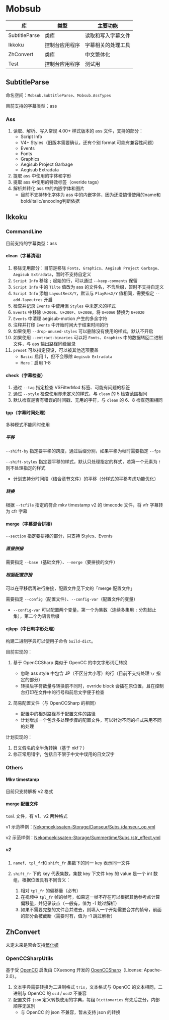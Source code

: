 # Mobsub

库 | 类型 | 主要功能
--- | --- | ---
SubtitleParse | 类库 | 读取和写入字幕文件
Ikkoku | 控制台应用程序 | 字幕相关的处理工具
ZhConvert | 类库 | 中文繁体化
Test | 控制台应用程序 | 测试用

## SubtitleParse

命名空间：`Mobsub.SubtitleParse`、`Mobsub.AssTypes`

目前支持的字幕类型：ass

### Ass

1. 读取、解析、写入常规 4.00+ 样式版本的 ass 文件，支持的部分：
    - Script Info
    - V4+ Styles（旧版本需要确认，还有个别 format 可能有兼容性问题）
    - Events
    - Fonts
    - Graphics
    - Aegisub Project Garbage
    - Aegisub Extradata
2. 提取 ass 中使用的字体和字形
3. 提取 ass 中使用的特效标签（overide tags）
4. 解析并转化 ass 中的内嵌字体和图片
    - 目前不支持转化字体为 ass 中的内嵌字体，因为还没搞懂使用的name和bold/italic/encoding判断依据

## Ikkoku

### CommandLine

目前支持的字幕类型：ass

#### clean（字幕清理）

1. 移除无用部分：目前是移除 `Fonts`、`Graphics`、`Aegisub Project Garbage`、`Aegisub Extradata`，暂时不支持自定义
2. `Script Info` 移除 `;` 起始的行，可以通过 `--keep-comments` 保留
3. `Script Info` 中的 `Tilte` 值改为 ass 的文件名，不含后缀，暂时不支持自定义
4. `Script Info` 添加 `LayoutResX/Y`，默认与 `PlayResX/Y` 值相同，需要指定 `--add-layoutres` 开启
5. 检查并记录 `Events` 中使用但 `Styles` 中未定义的样式
6. `Events` 中移除 `U+200E`、`U+200F`、`U+200B`，将 `U+00A0` 替换为 `U+0020`
7. `Events` 中清理 aegisub-motion 产生的多余字符
8. 注释并打印 `Events` 中开始时间大于结束时间的行
9. 如果使用 `--drop-unused-styles` 可以删除没有使用的样式，默认不开启
10. 如果使用 `--extract-binaries` 可以将 `Fonts`、`Graphics` 中的数据转回二进制文件，与 ass 输出路径同级目录
11. `preset` 可以指定预设，可以被其他选项覆盖
    - `Basic`: 启用 1，但不会移除 `Aegisub Extradata`
    - `More`：启用 1-8

#### check（字幕检查）

1. 通过 `--tag` 指定检查 VSFilterMod 标签、可能有问题的标签
2. 通过 `--style` 检查使用却未定义的样式，与 `clean` 的 5 检查范围相同
3. 默认检查是否有错误的时间戳、无用的字符，与 `clean` 的 6、8 检查范围相同

#### tpp（字幕时间处理）

多种模式不能同时使用

##### 平移

`--shift-by` 指定要平移的跨度，通过后缀分别，如果平移为帧时需要指定 `--fps`

`--shift-styles` 指定要平移的样式，默认只处理指定的样式，若第一个元素为 `!` 则不处理指定的样式

- 计划支持分时间段（结合章节文件）的平移（分样式的平移考虑功能优化）

##### 转换

根据 `--tcfile` 指定的符合 mkv timestamp v2 的 timecode 文件，将 vfr 字幕转为 cfr 字幕

#### merge（字幕混合拼接）

`--section` 指定要拼接的部分，只支持 Styles、Events

##### 直接拼接

需要指定 `--base`（基础文件）、`--merge`（要拼接的文件）

##### 根据配置拼接

可以在平移后再进行拼接，配置文件见下文的「merge 配置文件」

需要指定 `--config`（配置文件）、`--config-var`（配置文件的变量）

- `--config-var` 可以配置两个变量，第一个为集数（连续多集用 `:` 分割起止集），第二个为语言后缀

#### cjkpp（中日韩字形处理）

构建二进制字典可以使用子命令 `build-dict`。

目前实现的：

1. 基于 OpenCCSharp 类似于 OpenCC 的中文字形词汇转换

    - 忽略 ass style 中包含 JP（不区分大小写）的行（目前不支持处理 `\r` 指定的部分）
    - 转换后字符数量与转换前不同时，ovrride block 会插在原位置，且在控制台打印在文件中的行号和前后文字便于检查

2. 简易配置文件（与 OpenCCSharp 的相同）
    
    - 配置中的相对路径基于配置文件的路径
    - 计划增加一个包含多处理步骤的配置文件，可以针对不同的样式采用不同的处理

计划实现的：

1. 日文假名的全半角转换（基于 nkf？）
2. 修正常用错字，包括且不限于中文中误用的日文汉字

### Others

#### Mkv timestamp

目前只支持解析 v2 格式

#### merge 配置文件

`toml` 文件，有 v1、v2 两种格式

v1 示范样例：[Nekomoekissaten-Storage/Danseur/Subs
/danseur_op.yml](https://github.com/Nekomoekissaten-SUB/Nekomoekissaten-Storage/blob/e97e3f83bebe4ea6f6a02e5b0fe54b59859caea1/Danseur/Subs/danseur_op.yml)

v2 示范样例：[Nekomoekissaten-Storage/Summertime/Subs
/str_effect.yml](https://github.com/Nekomoekissaten-SUB/Nekomoekissaten-Storage/blob/e97e3f83bebe4ea6f6a02e5b0fe54b59859caea1/Summertime/Subs/str_effect.yml)

##### v2

1. `namef`、`tpl_fr`和 `shift_fr` 集数下的同一 key 表示同一文件
2. `shift_fr` 下的 key 代表集数，集数 key 下文件 key 的 value 是一个 int 数组，根据位置具有不同含义：
    
    1. 相对 `tpl_fr` 的偏移量（必有）
    2. 在视频中 `tpl_fr` 帧的帧号，如果这一帧不存在可以根据其他参考点计算偏移量，并记录该点（一般有，值为 -1 跳过解析）
    3. 如果不需要完整的文件合并进去，则填入一个开始需要合并的帧号，前面的部分会被截断（需要时有，值为 -1 跳过解析）

## ZhConvert

未定未来是否会支持[繁化姬](https://zhconvert.org/)

### OpenCCSharpUtils

基于受 [OpenCC](https://github.com/BYVoid/OpenCC) 启发由 CXuesong 开发的 [OpenCCSharp](https://github.com/CXuesong/OpenCCSharp)（License: Apache-2.0）。

1. 文本字典需要转换为二进制格式 `tris`，文本格式与 OpenCC 的文本相同，二进制与 OpenCC 的 `ocd` / `ocd2` 不兼容
2. 配置文件 `json` 定义转换使用的字典，每组 `Dictionaries` 有先后之分，内部顺序无区别
    - 与 OpenCC 的 json 不兼容，暂未支持 json 的转换